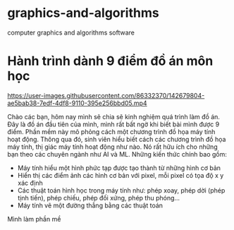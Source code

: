 # graphics-and-algorithms
computer graphics and algorithms software  
# Hành trình dành 9 điểm đồ án môn học

https://user-images.githubusercontent.com/86332370/142679804-ae5bab38-7edf-4df8-9110-395e256bbd05.mp4  
  
Chào các bạn, hôm nay mình sẽ chia sẽ kinh nghiệm quá trình làm đồ án. Đây là đồ án đầu tiên của mình, mình rất bất ngờ khi biết bài mình được 9 điểm. Phần mềm này mô phỏng cách một chương trình đồ họa máy tính hoạt động. Thông qua đó, sinh viên hiểu biết cách các chương trình đồ họa máy tính, thị giác máy tính hoạt động như nào. Nó rất hữu ích cho những bạn theo các chuyên ngành như AI và ML. Những kiến thức chính bao gồm:  
- Máy tính hiểu một hình phức tạp được tạo thành từ những hình cơ bản
- Hiển thị các điểm ảnh các hình cơ bản với pixel, mỗi pixel có tọa độ x y xác định
- Các thuật toán hình học trong máy tính như: phép xoay, phép dời (phép tịnh tiến), phép chiếu, phép đối xứng, phép thu phóng...
- Máy tính vẽ một đường thẳng bằng các thuật toán

Mình làm phần mề


